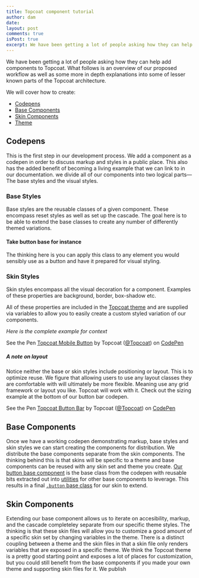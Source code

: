 ```yaml
---
title: Topcoat component tutorial
author: dam
date:
layout: post
comments: true
isPost: true
excerpt: We have been getting a lot of people asking how they can help add components to Topcoat. What follows is an overview of our proposed workflow as well as some more in depth explanations into some of lesser known parts of the Topcoat architecture.
---
```


We have been getting a lot of people asking how they can help add components to Topcoat. What follows is an overview of our proposed workflow as well as some more in depth explanations into some of lesser known parts of the Topcoat architecture.

We will cover how to create:

* [Codepens](#codepens)
* [Base Components](#base)
* [Skin Components](#skins)
* [Theme](#theme)

## Codepens

This is the first step in our development process. We add a component as a codepen in order to discuss markup and styles in a public place. This also has the added benefit of becoming a living example that we can link to in our documentation. we divide all of our components into two logical parts— The base styles and the visual styles.

### Base Styles

Base styles are the reusable classes of a given component. These encompass reset styles as well as set up the cascade. The goal here is to be able to extend the base classes to create any number of differently themed variations.

#### Take button base for instance

<script src="https://gist.github.com/kristoferjoseph/6301264.js"></script>

The thinking here is you can apply this class to any element you would sensibly use as a button and have it prepared for visual styling.

### Skin Styles

Skin styles encompass all the visual decoration for a component. Examples of these properties are background, border, box-shadow etc.

<script src="https://gist.github.com/kristoferjoseph/6301268.js"></script>

All of these properties are included in the [Topcoat theme](https://github.com/topcoat/theme) and are supplied via variables to allow you to easily create a custom styled variation of our components.

_Here is the complete example for context_

<p data-height="268" data-theme-id="0" data-slug-hash="DpKtf" data-user="Topcoat" data-default-tab="result" class='codepen'>See the Pen <a href='http://codepen.io/Topcoat/pen/DpKtf'>Topcoat Mobile Button</a> by Topcoat (<a href='http://codepen.io/Topcoat'>@Topcoat</a>) on <a href='http://codepen.io'>CodePen</a></p>
<script async src="http://codepen.io/assets/embed/ei.js"></script>

##### A note on layout

Notice neither the base or skin styles include positioning or layout. This is to optimize reuse. We figure that allowing users to use any layout classes they are comfortable with will ultimately be more flexible. Meaning use any grid framework or layout you like. Topcoat will work with it. Check out the sizing example at the bottom of our button bar codepen.

<p data-height="268" data-theme-id="0" data-slug-hash="kdKyg" data-user="Topcoat" data-default-tab="result" class='codepen'>See the Pen <a href='http://codepen.io/Topcoat/pen/kdKyg'>Topcoat Button Bar</a> by Topcoat (<a href='http://codepen.io/Topcoat'>@Topcoat</a>) on <a href='http://codepen.io'>CodePen</a></p>
<script async src="http://codepen.io/assets/embed/ei.js"></script>

## Base Components

Once we have a working codepen demonstrating markup, base styles and skin styles we can start creating the components for distribution. We distribute the base components separate from the skin components. The thinking behind this is that skins will be specific to a theme and base components can be reused with any skin set and theme you create. [Our button base component](https://github.com/topcoat/button-base/blob/master/src/button.styl) is the base class from the codepen with reusable bits extracted out into [utilities](https://github.com/topcoat/utils/blob/master/src/mixins/utils.styl) for other base components to leverage. This results in a final [`.button` base class](https://github.com/topcoat/button-base/blob/master/css/button.css) for our skin to extend.

## Skin Components

Extending our base component allows us to iterate on accesibility, markup, and the cascade completeley separate from our specific theme styles. The thinking is that these skin files will allow you to customize a good amount of a specific skin set by changing variables in the theme. There is a distinct coupling between a theme and the skin files in that a skin file only renders variables that are exposed in a specific theme. We think the Topcoat theme is a pretty good starting point and exposes a lot of places for customization, but you could still benefit from the base components if you made your own theme and supporting skin files for it. We publish 

